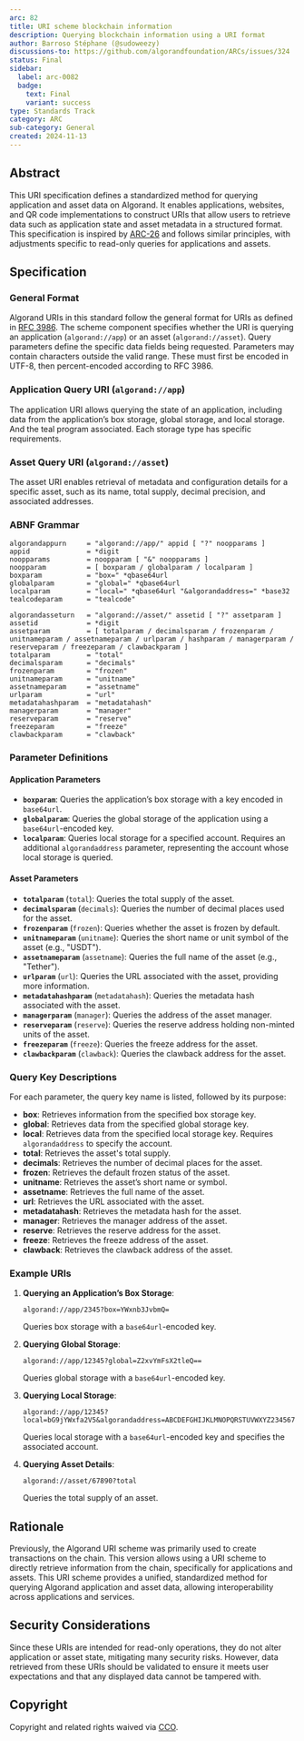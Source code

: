```yaml
---
arc: 82
title: URI scheme blockchain information
description: Querying blockchain information using a URI format
author: Barroso Stéphane (@sudoweezy)
discussions-to: https://github.com/algorandfoundation/ARCs/issues/324
status: Final
sidebar:
  label: arc-0082
  badge:
    text: Final
    variant: success
type: Standards Track
category: ARC
sub-category: General
created: 2024-11-13
---
```


## Abstract

This URI specification defines a standardized method for querying application and asset data on Algorand.
It enables applications, websites, and QR code implementations to construct URIs that allow users to retrieve data such as application state and asset metadata in a structured format.
This specification is inspired by [ARC-26](/arc-standards/arc-0026) and follows similar principles, with adjustments specific to read-only queries for applications and assets.

## Specification

### General Format

Algorand URIs in this standard follow the general format for URIs as defined in <a href="https://www.rfc-editor.org/rfc/rfc3986">RFC 3986</a>.
The scheme component specifies whether the URI is querying an application (`algorand://app`) or an asset (`algorand://asset`).
Query parameters define the specific data fields being requested.
Parameters may contain characters outside the valid range. These must first be encoded in UTF-8, then percent-encoded according to RFC 3986.

### Application Query URI (`algorand://app`)

The application URI allows querying the state of an application, including data from the application’s box storage, global storage, and local storage.
And the teal program associated.
Each storage type has specific requirements.

### Asset Query URI (`algorand://asset`)

The asset URI enables retrieval of metadata and configuration details for a specific asset, such as its name, total supply, decimal precision, and associated addresses.

### ABNF Grammar

```abnf
algorandappurn     = "algorand://app/" appid [ "?" noopparams ]
appid              = *digit
noopparams         = noopparam [ "&" noopparams ]
noopparam          = [ boxparam / globalparam / localparam ]
boxparam           = "box=" *qbase64url
globalparam        = "global=" *qbase64url
localparam         = "local=" *qbase64url "&algorandaddress=" *base32
tealcodeparam      = "tealcode"

algorandasseturn   = "algorand://asset/" assetid [ "?" assetparam ]
assetid            = *digit
assetparam         = [ totalparam / decimalsparam / frozenparam / unitnameparam / assetnameparam / urlparam / hashparam / managerparam / reserveparam / freezeparam / clawbackparam ]
totalparam         = "total"
decimalsparam      = "decimals"
frozenparam        = "frozen"
unitnameparam      = "unitname"
assetnameparam     = "assetname"
urlparam           = "url"
metadatahashparam  = "metadatahash"
managerparam       = "manager"
reserveparam       = "reserve"
freezeparam        = "freeze"
clawbackparam      = "clawback"
```

### Parameter Definitions

#### Application Parameters

- **`boxparam`**: Queries the application’s box storage with a key encoded in `base64url`.
- **`globalparam`**: Queries the global storage of the application using a `base64url`-encoded key.
- **`localparam`**: Queries local storage for a specified account. Requires an additional `algorandaddress` parameter, representing the account whose local storage is queried.

#### Asset Parameters

- **`totalparam`** (`total`): Queries the total supply of the asset.
- **`decimalsparam`** (`decimals`): Queries the number of decimal places used for the asset.
- **`frozenparam`** (`frozen`): Queries whether the asset is frozen by default.
- **`unitnameparam`** (`unitname`): Queries the short name or unit symbol of the asset (e.g., "USDT").
- **`assetnameparam`** (`assetname`): Queries the full name of the asset (e.g., "Tether").
- **`urlparam`** (`url`): Queries the URL associated with the asset, providing more information.
- **`metadatahashparam`** (`metadatahash`): Queries the metadata hash associated with the asset.
- **`managerparam`** (`manager`): Queries the address of the asset manager.
- **`reserveparam`** (`reserve`): Queries the reserve address holding non-minted units of the asset.
- **`freezeparam`** (`freeze`): Queries the freeze address for the asset.
- **`clawbackparam`** (`clawback`): Queries the clawback address for the asset.

### Query Key Descriptions

For each parameter, the query key name is listed, followed by its purpose:

- **box**: Retrieves information from the specified box storage key.
- **global**: Retrieves data from the specified global storage key.
- **local**: Retrieves data from the specified local storage key. Requires `algorandaddress` to specify the account.
- **total**: Retrieves the asset's total supply.
- **decimals**: Retrieves the number of decimal places for the asset.
- **frozen**: Retrieves the default frozen status of the asset.
- **unitname**: Retrieves the asset’s short name or symbol.
- **assetname**: Retrieves the full name of the asset.
- **url**: Retrieves the URL associated with the asset.
- **metadatahash**: Retrieves the metadata hash for the asset.
- **manager**: Retrieves the manager address of the asset.
- **reserve**: Retrieves the reserve address for the asset.
- **freeze**: Retrieves the freeze address of the asset.
- **clawback**: Retrieves the clawback address of the asset.

### Example URIs

1. **Querying an Application’s Box Storage**:

   ```
   algorand://app/2345?box=YWxnb3JvbmQ=
   ```

   Queries box storage with a `base64url`-encoded key.

2. **Querying Global Storage**:

   ```
   algorand://app/12345?global=Z2xvYmFsX2tleQ==
   ```

   Queries global storage with a `base64url`-encoded key.

3. **Querying Local Storage**:

   ```
   algorand://app/12345?local=bG9jYWxfa2V5&algorandaddress=ABCDEFGHIJKLMNOPQRSTUVWXYZ234567
   ```

   Queries local storage with a `base64url`-encoded key and specifies the associated account.

4. **Querying Asset Details**:
   ```
   algorand://asset/67890?total
   ```
   Queries the total supply of an asset.

## Rationale

Previously, the Algorand URI scheme was primarily used to create transactions on the chain.
This version allows using a URI scheme to directly retrieve information from the chain, specifically for applications and assets.
This URI scheme provides a unified, standardized method for querying Algorand application and asset data, allowing interoperability across applications and services.

## Security Considerations

Since these URIs are intended for read-only operations, they do not alter application or asset state, mitigating many security risks. However, data retrieved from these URIs should be validated to ensure it meets user expectations and that any displayed data cannot be tampered with.

## Copyright

Copyright and related rights waived via <a href="https://creativecommons.org/publicdomain/zero/1.0/">CCO</a>.
